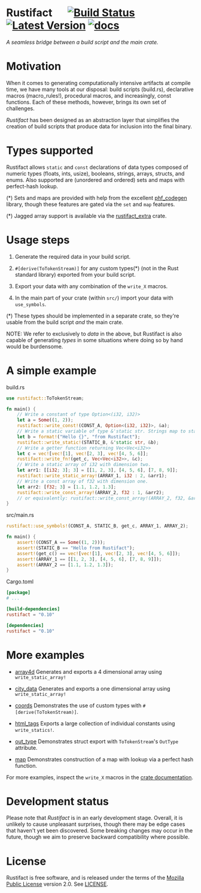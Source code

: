 # Rustifact &emsp; [![Build Status]][actions] [![Latest Version]][crates.io] [![docs]][docs.rs]

[Build Status]: https://github.com/mbaulch/rustifact/actions/workflows/rust.yml/badge.svg?branch=master
[actions]: https://github.com/mbaulch/rustifact/actions?query=branch%3Amaster
[Latest Version]: https://img.shields.io/crates/v/rustifact.svg
[crates.io]: https://crates.io/crates/rustifact
[docs]: https://docs.rs/rustifact/badge.svg
[docs.rs]: https://docs.rs/rustifact


_A seamless bridge between a build script and the main crate._

# Motivation
When it comes to generating computationally intensive artifacts at compile time, we have
many tools at our disposal: build scripts (build.rs), declarative macros (macro_rules!),
procedural macros, and increasingly, const functions. Each of these methods, however,
brings its own set of challenges.

*Rustifact* has been designed as an abstraction layer that simplifies the creation of build scripts
that produce data for inclusion into the final binary.

# Types supported
Rustifact allows `static` and `const` declarations of data types composed of numeric types
(floats, ints, usize), booleans, strings, arrays, structs, and enums. Also supported are
(unordered and ordered) sets and maps with perfect-hash lookup.

(*) Sets and maps are provided with help from the excellent
[phf_codegen](https://crates.io/crates/phf_codegen) library, though these features are gated via
the `set` and `map` features.

(*) Jagged array support is available via the [rustifact_extra](https://crates.io/crates/rustifact_extra) crate.

# Usage steps
1. Generate the required data in your build script.

2. `#[derive(ToTokenStream)]` for any custom types(*) (not in the Rust standard library) exported from your
build script.

3. Export your data with any combination of the `write_X` macros.

4. In the main part of your crate (within `src/`) import your data with `use_symbols`.

(*) These types should be implemented in a separate crate, so they're usable from the build script
_and_ the main crate.

NOTE: We refer to exclusively to *data* in the above, but Rustifact is also capable of generating *types*
in some situations where doing so by hand would be burdensome.

# A simple example
build.rs
```rust
use rustifact::ToTokenStream;

fn main() {
    // Write a constant of type Option<(i32, i32)>
    let a = Some((1, 2));
    rustifact::write_const!(CONST_A, Option<(i32, i32)>, &a);
    // Write a static variable of type &'static str. Strings map to static string slices.
    let b = format!("Hello {}", "from Rustifact");
    rustifact::write_static!(STATIC_B, &'static str, &b);
    // Write a getter function returning Vec<Vec<i32>>
    let c = vec![vec![1], vec![2, 3], vec![4, 5, 6]];
    rustifact::write_fn!(get_c, Vec<Vec<i32>>, &c);
    // Write a static array of i32 with dimension two.
    let arr1: [[i32; 3]; 3] = [[1, 2, 3], [4, 5, 6], [7, 8, 9]];
    rustifact::write_static_array!(ARRAY_1, i32 : 2, &arr1);
    // Write a const array of f32 with dimension one.
    let arr2: [f32; 3] = [1.1, 1.2, 1.3];
    rustifact::write_const_array!(ARRAY_2, f32 : 1, &arr2);
    // or equivalently: rustifact::write_const_array!(ARRAY_2, f32, &arr2);
}
```

src/main.rs
```rust
rustifact::use_symbols!(CONST_A, STATIC_B, get_c, ARRAY_1, ARRAY_2);

fn main() {
    assert!(CONST_A == Some((1, 2)));
    assert!(STATIC_B == "Hello from Rustifact");
    assert!(get_c() == vec![vec![1], vec![2, 3], vec![4, 5, 6]]);
    assert!(ARRAY_1 == [[1, 2, 3], [4, 5, 6], [7, 8, 9]]);
    assert!(ARRAY_2 == [1.1, 1.2, 1.3]);
}
```

Cargo.toml
```toml
[package]
# ...

[build-dependencies]
rustifact = "0.10"

[dependencies]
rustifact = "0.10"
```

# More examples

* [array4d](examples/array4d) Generates and exports a 4 dimensional array using `write_static_array!`

* [city_data](examples/city_data) Generates and exports a one dimensional array using `write_static_array!`

* [coords](examples/coords) Demonstrates the use of custom types with `#[derive(ToTokenStream)]`.

* [html_tags](examples/html_tags) Exports a large collection of individual constants using `write_statics!`.

* [out_type](examples/out_type) Demonstrates struct export with `ToTokenStream`'s `OutType` attribute.

* [map](examples/map) Demonstrates construction of a map with lookup via a perfect hash function.

For more examples, inspect the `write_X` macros in the [crate documentation](https://docs.rs/rustifact).

# Development status
Please note that _Rustifact_ is in an early development stage.  Overall, it is unlikely to
cause unpleasant surprises, though there may be edge cases that haven't yet been discovered.
Some breaking changes may occur in the future, though we aim to preserve backward compatibility
where possible.

# License
Rustifact is free software, and is released under the terms of the [Mozilla Public License](https://www.mozilla.org/en-US/MPL/) version 2.0. See [LICENSE](LICENSE).
